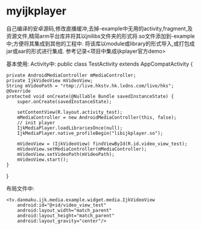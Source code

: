 # myijkplayer
自己编译的安卓源码,修改直播缓冲,去掉-example中无用的activity,fragment,及资源文件,精简arm平台库并将其以jnilibs文件夹的形式将.so文件添加到-example中;方便将其集成到其他的工程中.
将该库以module或library的形式导入,或打包成jar或aar的形式进行集成.
参考记录<项目中集成ijkplayer官方demo>

基本使用:
Activity中:
public class TestActivity extends AppCompatActivity {

    private AndroidMediaController mMediaController;
    private IjkVideoView mVideoView;
    String mVideoPath = "rtmp://live.hkstv.hk.lxdns.com/live/hks";
    @Override
    protected void onCreate(@Nullable Bundle savedInstanceState) {
        super.onCreate(savedInstanceState);

        setContentView(R.layout.activity_test);
        mMediaController = new AndroidMediaController(this, false);
        // init player
        IjkMediaPlayer.loadLibrariesOnce(null);
        IjkMediaPlayer.native_profileBegin("libijkplayer.so");

        mVideoView = (IjkVideoView) findViewById(R.id.video_view_test);
        mVideoView.setMediaController(mMediaController);
        mVideoView.setVideoPath(mVideoPath);
        mVideoView.start();
    }
}

布局文件中:
<?xml version="1.0" encoding="utf-8"?>
<LinearLayout xmlns:android="http://schemas.android.com/apk/res/android"
    android:orientation="vertical" android:layout_width="match_parent"
    android:layout_height="match_parent">

    <tv.danmaku.ijk.media.example.widget.media.IjkVideoView
        android:id="@+id/video_view_test"
        android:layout_width="match_parent"
        android:layout_height="match_parent"
        android:layout_gravity="center"/>

</LinearLayout>
